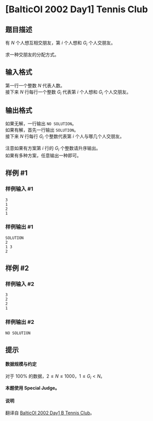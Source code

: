 # [BalticOI 2002 Day1] Tennis Club

## 题目描述

有 $N$ 个人想互相交朋友，第 $i$ 个人想和 $G_i$ 个人交朋友。

求一种交朋友的分配方式。

## 输入格式

第一行一个整数 $N$ 代表人数。       
接下来 $N$ 行每行一个整数 $G_i$ 代表第 $i$ 个人想和 $G_i$ 个人交朋友。

## 输出格式

如果无解，一行输出 `NO SOLUTION`。     
如果有解，首先一行输出 `SOLUTION`。      
接下来 $N$ 行每行 $G_i$ 个整数代表第 $i$ 个人与哪几个人交朋友。

注意如果有方案第 $i$ 行的 $G_i$ 个整数请升序输出。      
如果有多种方案，任意输出一种即可。

## 样例 #1

### 样例输入 #1
```
3
1
2
1
```

### 样例输出 #1

```
SOLUTION
2
1 3
2
```

## 样例 #2

### 样例输入 #2
```
3
2
2
1
```

### 样例输出 #2

```
NO SOLUTION
```

## 提示

#### 数据规模与约定

对于 $100\%$ 的数据，$2 \le N \le 1000$，$1 \le G_i < N$。

**本题使用 Special
Judge。**

#### 说明

翻译自 [BalticOI 2002 Day1 B Tennis Club](https://boi.cses.fi/files/boi2002_day1.pdf)。
